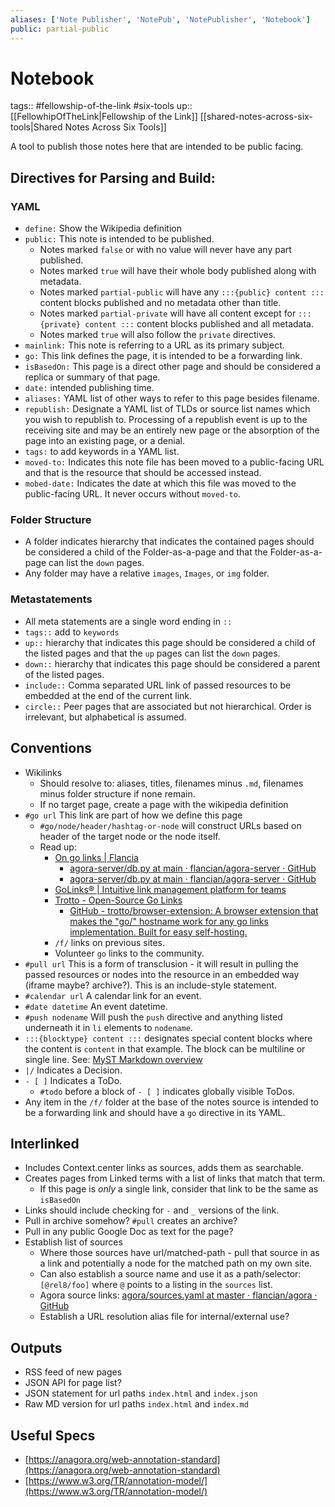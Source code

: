 ```yaml
---
aliases: ['Note Publisher', 'NotePub', 'NotePublisher', 'Notebook']
public: partial-public
---
```


# Notebook

tags:: #fellowship-of-the-link #six-tools 
up:: [[FellowhipOfTheLink|Fellowship of the Link]] [[shared-notes-across-six-tools|Shared Notes Across Six Tools]]

A tool to publish those notes here that are intended to be public facing. 

## Directives for Parsing and Build: 

### YAML

- `define:` Show the Wikipedia definition 
- `public:` This note is intended to be published. 
	- Notes marked `false` or with no value will never have any part published. 
	- Notes marked `true` will have their whole body published along with metadata. 
	- Notes marked `partial-public` will have any `:::{public} content :::` content blocks published and no metadata other than title. 
	- Notes marked `partial-private` will have all content except for `:::{private} content :::` content blocks published and all metadata. 
	- Notes marked `true` will also follow the `private` directives. 
- `mainlink:` This note is referring to a URL as its primary subject. 
- `go:` This link defines the page, it is intended to be a forwarding link. 
- `isBasedOn:` This page is a direct other page and should be considered a replica or summary of that page. 
- `date:` intended publishing time. 
- `aliases:` YAML list of other ways to refer to this page besides filename. 
- `republish:` Designate a YAML list of TLDs or source list names which you wish to republish to. Processing of a republish event is up to the receiving site and may be an entirely new page or the absorption of the page into an existing page, or a denial. 
- `tags:`  to add keywords in a YAML list.  
- `moved-to:` Indicates this note file has been moved to a public-facing URL and that is the resource that should be accessed instead. 
- `mobed-date:` Indicates the date at which this file was moved to the public-facing URL. It never occurs without `moved-to`. 

### Folder Structure 

- A folder indicates hierarchy that indicates the contained pages should be considered a child of the Folder-as-a-page and that the Folder-as-a-page can list the `down` pages. 
- Any folder may have a relative `images`, `Images`, or `img` folder. 

### Metastatements 

- All meta statements are a single word ending in `:: `
- `tags::` add to `keywords`
- `up::` hierarchy that indicates this page should be considered a child of the listed pages and that the `up` pages can list the `down` pages. 
- `down::` hierarchy that indicates this page should be considered a parent of the listed pages. 
- `include::` Comma separated URL link of passed resources to be embedded at the end of the current link. 
- `circle::` Peer pages that are associated but not hierarchical. Order is irrelevant, but alphabetical is assumed.  

## Conventions 

- Wikilinks 
	- Should resolve to: aliases, titles, filenames minus `.md`, filenames minus folder structure if none remain. 
	- If no target page, create a page with the wikipedia definition 
- `#go url` This link are part of how we define this page
	- `#go/node/header/hashtag-or-node` will construct URLs based on header of the target node or the node itself. 
	- Read up: 
		- [On go links | Flancia](https://flancia.org/mine/go-links/)
			- [agora-server/db.py at main · flancian/agora-server · GitHub](https://github.com/flancian/agora-server/blob/main/app/db.py#L658)
			- [agora-server/db.py at main · flancian/agora-server · GitHub](https://github.com/flancian/agora-server/blob/main/app/db.py#L266)
		- [GoLinks® | Intuitive link management platform for teams](https://www.golinks.io/)
		- [Trotto - Open-Source Go Links](https://www.trot.to/)
			- [GitHub - trotto/browser-extension: A browser extension that makes the "go/" hostname work for any go links implementation. Built for easy self-hosting.](https://github.com/trotto/browser-extension)
		- `/f/` links on previous sites. 
		- Volunteer `go` links to the community. 
- `#pull url` This is a form of transclusion - it will result in pulling the passed resources or nodes into the resource in an embedded way (iframe maybe? archive?). This is an include-style statement. 
- `#calendar url` A calendar link for an event. 
- `#date datetime` An event datetime. 
- `#push nodename` Will push the `push` directive and anything listed underneath it in `li` elements to `nodename`.
- `:::{blocktype} content :::` designates special content blocks where the content is ` content ` in that example. The block can be multiline or single line. See: [MyST Markdown overview](https://datascientistforai.github.io/DataScienceStudy/content/myst.html#content-myst-directives)
- `|/` Indicates a Decision. 
- `- [ ]` Indicates a ToDo.
  - `#todo` before a block of `- [ ]` indicates globally visible ToDos. 
- Any item in the `/f/` folder at the base of the notes source is intended to be a forwarding link and should have a `go` directive in its YAML. 

## Interlinked

- Includes Context.center links as sources, adds them as searchable.
- Creates pages from Linked terms with a list of links that match that term. 
	- If this page is *only* a single link, consider that link to be the same as `isBasedOn`
- Links should include checking for `-` and `_` versions of the link.
- Pull in archive somehow? `#pull` creates an archive? 
- Pull in any public Google Doc as text for the page? 
- Establish list of sources 
	- Where those sources have url/matched-path - pull that source in as a link and potentially a node for the matched path on my own site. 
	- Can also establish a source name and use it as a path/selector: `[@rel8/foo]` where `@` points to a listing in the `sources` list. 
	- Agora source links: [agora/sources.yaml at master · flancian/agora · GitHub](https://github.com/flancian/agora/blob/master/sources.yaml)
	- Establish a URL resolution alias file for internal/external use? 

## Outputs 

- RSS feed of new pages 
- JSON API for page list? 
- JSON statement for url paths `index.html` and `index.json` 
- Raw MD version for url paths `index.html` and `index.md` 

## Useful Specs 

- [https://anagora.org/web-annotation-standard](https://anagora.org/web-annotation-standard) 
- [https://www.w3.org/TR/annotation-model/](https://www.w3.org/TR/annotation-model/)
